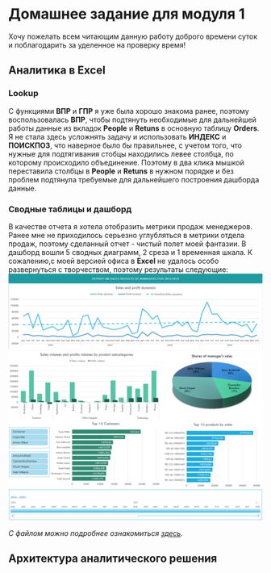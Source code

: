# Домашнее задание для модуля 1 
Хочу пожелать всем читающим данную работу доброго времени суток и поблагодарить за уделенное на проверку время!

## Аналитика в Excel
### Lookup

С функциями **ВПР** и **ГПР** я уже была хорошо знакома ранее, поэтому воспользовалась **ВПР**, чтобы подтянуть необходимые для дальнейшей работы данные из вкладок **People** и **Retuns** в основную таблицу **Orders**. Я не стала здесь усложнять задачу и использовать **ИНДЕКС** и **ПОИСКПОЗ**, что наверное было бы правильнее, с учетом того, что нужные для подтягивания стобцы находились левее столбца, по которому происходило объединение. Поэтому в два клика мышкой переставила столбцы в **People** и **Retuns** в нужном порядке и без проблем подтянула требуемые для дальнейшего построения дашборда данные.

### Сводные таблицы и дашборд

В качестве отчета я хотела отобразить метрики продаж менеджеров. Ранее мне не приходилось серьезно углубляться в метрики отдела продаж, поэтому сделанный отчет - чистый полет моей фантазии. В дашборд вошли 5 сводных диаграмм, 2 среза и 1 временная шкала. К сожалению,с моей версией офиса в **Excel** не удалось особо развернуться с творчеством, поэтому результаты следующие:
![1](https://github.com/Alya-DE/DE-101_Homeworks/blob/main/Module1/Dashboard-1.png)
![2](https://github.com/Alya-DE/DE-101_Homeworks/blob/main/Module1/Dashboard-2.png)
![3](https://github.com/Alya-DE/DE-101_Homeworks/blob/main/Module1/Dashboard-3.png)

*С файлом можно подробнее ознакомиться [здесь](https://github.com/Alya-DE/DE-101_Homeworks/blob/main/Module1/Dashboard%20-%20Superstore.xlsx).*

## Архитектура аналитического решения


